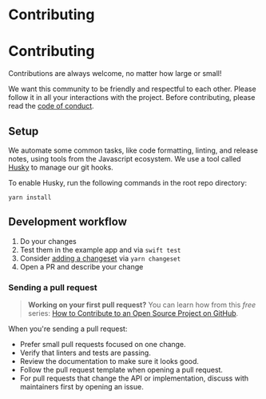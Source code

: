 # Contributing

# Contributing

Contributions are always welcome, no matter how large or small!

We want this community to be friendly and respectful to each other. Please follow it in all your interactions with the project. Before contributing, please read the [code of conduct](./CODE_OF_CONDUCT.md).

## Setup

We automate some common tasks, like code formatting, linting, and release notes, using tools from the Javascript ecosystem.
We use a tool called [Husky](https://typicode.github.io/husky/) to manage our git hooks.

To enable Husky, run the following commands in the root repo directory:

```shell
yarn install
```

## Development workflow

1. Do your changes
1. Test them in the example app and via `swift test`
1. Consider [adding a changeset](https://github.com/changesets/changesets/blob/main/docs/adding-a-changeset.md) via `yarn changeset`
1. Open a PR and describe your change


### Sending a pull request

> **Working on your first pull request?** You can learn how from this _free_ series: [How to Contribute to an Open Source Project on GitHub](https://app.egghead.io/playlists/how-to-contribute-to-an-open-source-project-on-github).

When you're sending a pull request:

- Prefer small pull requests focused on one change.
- Verify that linters and tests are passing.
- Review the documentation to make sure it looks good.
- Follow the pull request template when opening a pull request.
- For pull requests that change the API or implementation, discuss with maintainers first by opening an issue.
